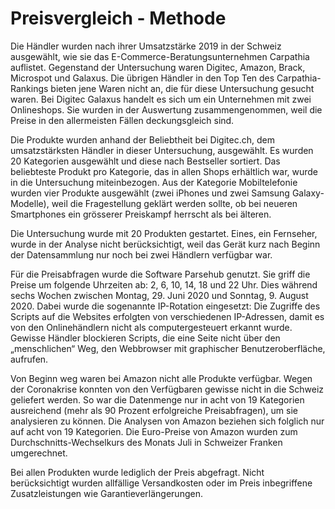 # Preisvergleich - Methode

Die Händler wurden nach ihrer Umsatzstärke 2019 in der Schweiz ausgewählt, wie sie das E-Commerce-Beratungsunternehmen Carpathia auflistet. Gegenstand der Untersuchung waren Digitec, Amazon, Brack, Microspot und Galaxus. Die übrigen Händler in den Top Ten des Carpathia-Rankings bieten jene Waren nicht an, die für diese Untersuchung gesucht waren. Bei Digitec Galaxus handelt es sich um ein Unternehmen mit zwei Onlineshops. Sie wurden in der Auswertung zusammengenommen, weil die Preise in den allermeisten Fällen deckungsgleich sind.

Die Produkte wurden anhand der Beliebtheit bei Digitec.ch, dem umsatzstärksten Händler in dieser Untersuchung, ausgewählt. Es wurden 20 Kategorien ausgewählt und diese nach Bestseller sortiert. Das beliebteste Produkt pro Kategorie, das in allen Shops erhältlich war, wurde in die Untersuchung miteinbezogen. Aus der Kategorie Mobiltelefonie wurden vier Produkte ausgewählt (zwei iPhones und zwei Samsung Galaxy-Modelle), weil die Fragestellung geklärt werden sollte, ob bei neueren Smartphones ein grösserer Preiskampf herrscht als bei älteren.

Die Untersuchung wurde mit 20 Produkten gestartet. Eines, ein Fernseher, wurde in der Analyse nicht berücksichtigt, weil das Gerät kurz nach Beginn der Datensammlung nur noch bei zwei Händlern verfügbar war.

Für die Preisabfragen wurde die Software Parsehub genutzt. Sie griff die Preise um folgende Uhrzeiten ab: 2, 6, 10, 14, 18 und 22 Uhr. Dies während sechs Wochen zwischen Montag, 29. Juni 2020 und Sonntag, 9. August 2020. Dabei wurde die sogenannte IP-Rotation eingesetzt: Die Zugriffe des Scripts auf die Websites erfolgten von verschiedenen IP-Adressen, damit es von den Onlinehändlern nicht als computergesteuert erkannt wurde. Gewisse Händler blockieren Scripts, die eine Seite nicht über den „menschlichen“ Weg, den Webbrowser mit graphischer Benutzeroberfläche, aufrufen.

Von Beginn weg waren bei Amazon nicht alle Produkte verfügbar. Wegen der Coronakrise konnten von den Verfügbaren gewisse nicht in die Schweiz geliefert werden. So war die Datenmenge nur in acht von 19 Kategorien ausreichend (mehr als 90 Prozent erfolgreiche Preisabfragen), um sie analysieren zu können. Die Analysen von Amazon beziehen sich folglich nur auf acht von 19 Kategorien. Die Euro-Preise von Amazon wurden zum Durchschnitts-Wechselkurs des Monats Juli in Schweizer Franken umgerechnet.

Bei allen Produkten wurde lediglich der Preis abgefragt. Nicht berücksichtigt wurden allfällige Versandkosten oder im Preis inbegriffene Zusatzleistungen wie Garantieverlängerungen.
